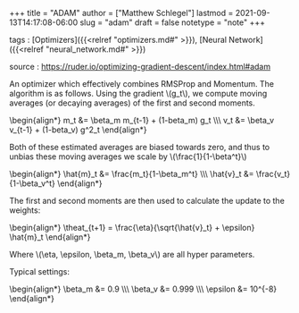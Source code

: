 +++
title = "ADAM"
author = ["Matthew Schlegel"]
lastmod = 2021-09-13T14:17:08-06:00
slug = "adam"
draft = false
notetype = "note"
+++

tags
: [Optimizers]({{<relref "optimizers.md#" >}}), [Neural Network]({{<relref "neural_network.md#" >}})

source
: <https://ruder.io/optimizing-gradient-descent/index.html#adam>

An optimizer which effectively combines RMSProp and Momentum. The algorithm is as follows. Using the gradient \\(g\_t\\), we compute moving averages (or decaying averages) of the first and second moments.

\begin{align\*}
m\_t &= \beta\_m m\_{t-1} + (1-beta\_m) g\_t \\\\\\
v\_t &= \beta\_v v\_{t-1} + (1-beta\_v) g^2\_t
\end{align\*}

Both of these estimated averages are biased towards zero, and thus to unbias these moving averages we scale by \\(\frac{1}{1-\beta^t}\\)

\begin{align\*}
\hat{m}\_t &= \frac{m\_t}{1-\beta\_m^t} \\\\\\
\hat{v}\_t &= \frac{v\_t}{1-\beta\_v^t}
\end{align\*}

The first and second moments are then used to calculate the update to the weights:

\begin{align\*}
\theat\_{t+1} = \frac{\eta}{\sqrt{\hat{v}\_t} + \epsilon} \hat{m}\_t
\end{align\*}

Where \\(\eta, \epsilon, \beta\_m, \beta\_v\\) are all hyper parameters.

Typical settings:

\begin{align\*}
\beta\_m &= 0.9 \\\\\\
\beta\_v &= 0.999 \\\\\\
\epsilon &= 10^{-8}
\end{align\*}
